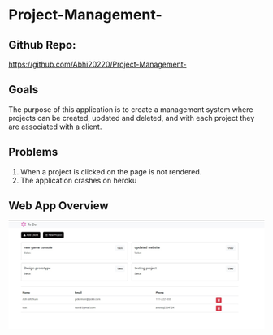 # Project-Management-

## Github Repo:
https://github.com/Abhi20220/Project-Management-

## Goals
The purpose of this application is to create a management system where projects can be created, updated and deleted, and with each project they are associated with a client. 

## Problems
1. When a project is clicked on the page is not rendered.
2. The application crashes on heroku

## Web App Overview
![Mainpage](./homepage.jpg)
